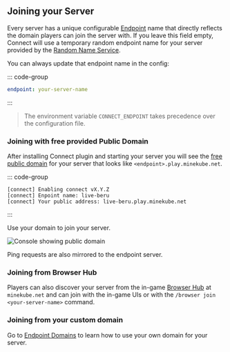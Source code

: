 ## Joining your Server

Every server has a unique configurable [Endpoint](/guide/#connect-endpoints) name that directly reflects
the domain players can join the server with.
If you leave this field empty, Connect will use a temporary random endpoint name
for your server provided by the [Random Name Service](https://randomname.minekube.net/).

You can always update that endpoint name in the config:

::: code-group
```yaml [plugins/connect/config.yml]
endpoint: your-server-name
```
:::

> The environment variable `CONNECT_ENDPOINT` takes precedence over the configuration file.

### Joining with free provided Public Domain

After installing Connect plugin and starting your server
you will see the [free public domain](/guide/domains) for your server that looks like
`<endpoint>.play.minekube.net`.

::: code-group
```shell [Server Console]
[connect] Enabling connect vX.Y.Z
[connect] Enpoint name: live-beru
[connect] Your public address: live-beru.play.minekube.net
```
:::

Use your domain to join your server.

![Console showing public domain](/images/terminal-log.png)


Ping requests are also mirrored to the endpoint server.


### Joining from Browser Hub

Players can also discover your server from the in-game
[Browser Hub](/guide/advertising#browser-hub) at `minekube.net`
and can join with the in-game UIs or with the `/browser join <your-server-name>` command.

### Joining from your custom domain

Go to [Endpoint Domains](/guide/domains) to learn how to use your own domain for your server.
